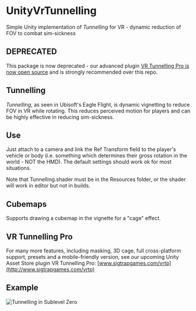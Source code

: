 # UnityVrTunnelling
Simple Unity implementation of *Tunnelling* for VR - dynamic reduction of FOV to combat sim-sickness

## DEPRECATED
This package is now deprecated - our advanced plugin [VR Tunnelling Pro is now open source](https://github.com/sigtrapgames/VrTunnellingPro-Unity) and is strongly recommended over this repo.

## Tunnelling

*Tunnelling*, as seen in Ubisoft's Eagle Flight, is dynamic vignetting to reduce FOV in VR while rotating. This reduces perceived motion for players and can be highly effective in reducing sim-sickness.

## Use
Just attach to a camera and link the Ref Transform field to the player's vehicle or body (i.e. something which determines their gross rotation in the world - NOT the HMD). The default settings should work ok for most situations.

Note that Tunnelling.shader must be in the Resources folder, or the shader will work in editor but not in builds.

## Cubemaps
Supports drawing a cubemap in the vignette for a "cage" effect.

## VR Tunnelling Pro
For many more features, including masking, 3D cage, full cross-platform support, presets and a mobile-friendly version, see our upcoming Unity Asset Store plugin VR Tunnelling Pro: [www.sigtrapgames.com/vrtp](http://www.sigtrapgames.com/vrtp)

## Example
![Tunnelling in Sublevel Zero](https://gifyu.com/images/tunnelling.gif)
